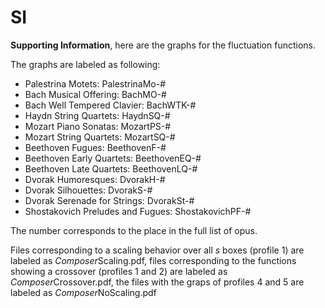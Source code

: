 # SI
**Supporting Information**, here are the graphs for the fluctuation functions.

The graphs are labeled as following:

* Palestrina Motets: PalestrinaMo-#
* Bach Musical Offering: BachMO-#
* Bach Well Tempered Clavier: BachWTK-#
* Haydn String Quartets: HaydnSQ-#
* Mozart Piano Sonatas: MozartPS-#
* Mozart String Quartets: MozartSQ-#
* Beethoven Fugues: BeethovenF-#
* Beethoven Early Quartets: BeethovenEQ-#
* Beethoven Late Quartets: BeethovenLQ-#
* Dvorak Humoresques: DvorakH-#
* Dvorak Silhouettes: DvorakS-#
* Dvorak Serenade for Strings: DvorakSt-#
* Shostakovich Preludes and Fugues: ShostakovichPF-#

The number corresponds to the place in the full list of opus. 

Files corresponding to a scaling behavior over all *s* boxes (profile 1) are labeled as *Composer*Scaling.pdf, files corresponding to the functions showing a crossover (profiles 1 and 2) are labeled as *Composer*Crossover.pdf, the files with the graps of profiles 4 and 5 are labeled as *Composer*NoScaling.pdf
